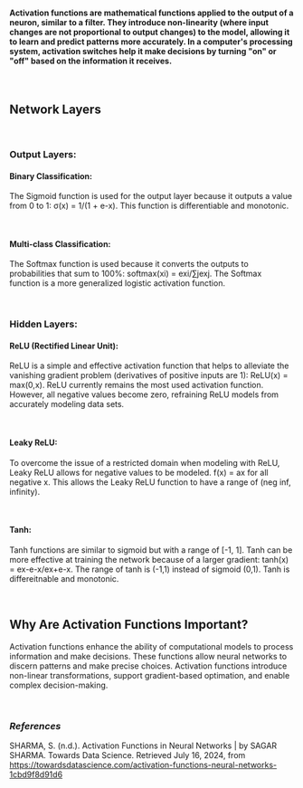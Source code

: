 #### Activation functions are mathematical functions applied to the output of a neuron, similar to a filter. They introduce non-linearity (where input changes are not proportional to output changes) to the model, allowing it to learn and predict patterns more accurately. In a computer's processing system, activation switches help it make decisions by turning "on" or "off" based on the information it receives. 

<br>

## **Network Layers**

<br>

### Output Layers:
#### **Binary Classification:**
The Sigmoid function is used for the output layer because it outputs a value from 0 to 1: 
σ(x) = 1/(1 + e-x). This function is differentiable and monotonic. 

<br>

#### **Multi-class Classification:**
The Softmax function is used because it converts the outputs to probabilities that sum to 100%: 
softmax(xi​) = exi/∑jexj. The Softmax function is a more generalized logistic activation function. 

<br>

### Hidden Layers: 
#### **ReLU (Rectified Linear Unit):**
ReLU is a simple and effective activation function that helps to alleviate the vanishing gradient problem (derivatives of positive inputs are 1): 
ReLU(x) = max(0,x). ReLU currently remains the most used activation function. However, all negative values become zero, refraining ReLU models from accurately modeling data sets. 

<br>

#### **Leaky ReLU:**
To overcome the issue of a restricted domain when modeling with ReLU, Leaky ReLU allows for negative values to be modeled. f(x) = ax for all negative x. This allows the Leaky ReLU function to have a range of (neg inf, infinity). 

<br>

#### **Tanh:** 
Tanh functions are similar to sigmoid but with a range of [-1, 1]. Tanh can be more effective at training the network because of a larger gradient:  tanh(x) = ex-e-x/ex+e-x. The range of tanh is (-1,1) instead of sigmoid (0,1). Tanh is differeitnable and monotonic. 

<br>

## **Why Are Activation Functions Important?**
Activation functions enhance the ability of computational models to process information and make decisions. These functions allow neural networks to discern patterns and make precise choices. Activation functions introduce non-linear transformations, support gradient-based optimation, and enable complex decision-making.  

<br>

### *References*
SHARMA, S. (n.d.). Activation Functions in Neural Networks | by SAGAR SHARMA. Towards Data Science. Retrieved July 16, 2024, from https://towardsdatascience.com/activation-functions-neural-networks-1cbd9f8d91d6
